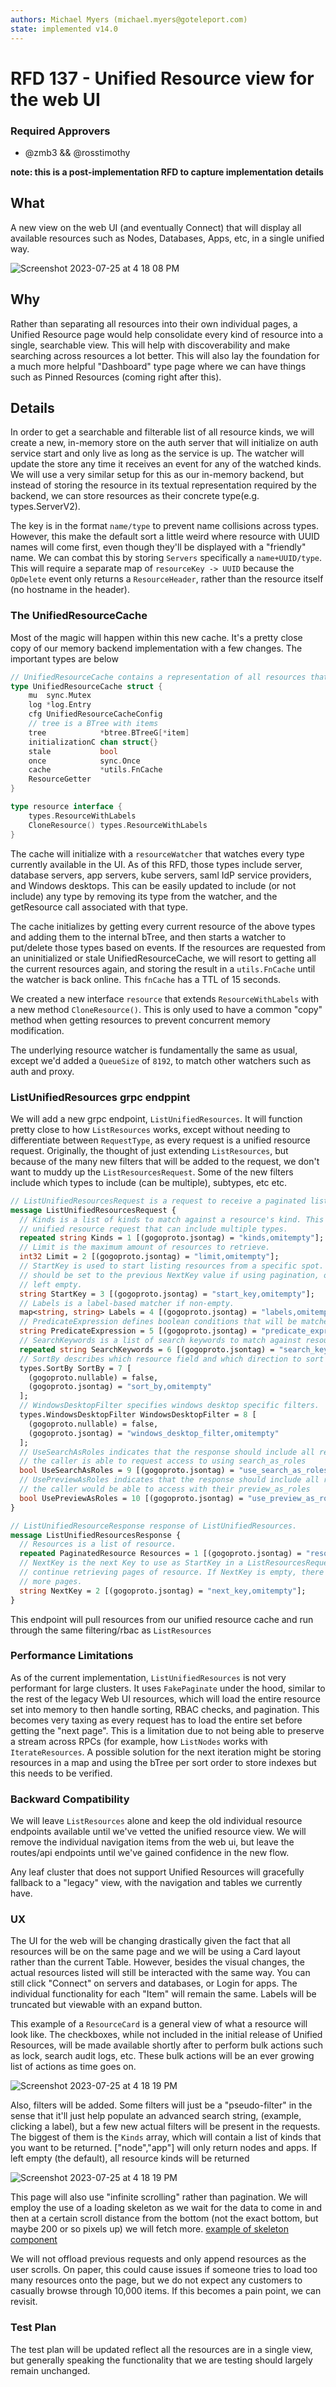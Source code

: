 ```yaml
---
authors: Michael Myers (michael.myers@goteleport.com)
state: implemented v14.0
---
```


# RFD 137 - Unified Resource view for the web UI
### Required Approvers
* @zmb3 && @rosstimothy

**note: this is a post-implementation RFD to capture implementation details**

## What

A new view on the web UI (and eventually Connect) that will display all available resources such as Nodes, Databases, Apps, etc, in a single unified way.

![Screenshot 2023-07-25 at 4 18 08 PM](https://github.com/gravitational/teleport/assets/5201977/6953289d-ec3e-4eae-bdb9-10f3cfebfd7f)

## Why

Rather than separating all resources into their own individual pages, a Unified Resource page would help consolidate every kind of resource into a single, searchable view. This will help with discoverability and make searching across resources a lot better. This will also lay the foundation for a much more helpful "Dashboard" type page where we can have things such as Pinned Resources (coming right after this).

## Details

In order to get a searchable and filterable list of all resource kinds, we will create a new, in-memory store on the auth server
that will initialize on auth service start and only live as long as the service is up. The watcher will update the store any time 
it receives an event for any of the watched kinds. We will use a very similar setup for this as our in-memory backend, 
but instead of storing the resource in its textual representation required by the backend, we can store resources as 
their concrete type(e.g. types.ServerV2).

The key is in the format `name/type` to prevent name collisions across types. However, this make the default sort a
little weird where resource with UUID names will come first, even though they'll be displayed with a "friendly" name. We
can combat this by storing `Servers` specifically a `name+UUID/type`. This will require a separate map of `resourceKey -> UUID`
because the `OpDelete` event only returns a `ResourceHeader`, rather than the resource itself (no hostname in the header).

### The UnifiedResourceCache
Most of the magic will happen within this new cache. It's a pretty close copy of our memory backend implementation with a few changes. The important types are below

```go
// UnifiedResourceCache contains a representation of all resources that are displayable in the UI
type UnifiedResourceCache struct {
	mu  sync.Mutex
	log *log.Entry
	cfg UnifiedResourceCacheConfig
	// tree is a BTree with items
	tree            *btree.BTreeG[*item]
	initializationC chan struct{}
	stale           bool
	once            sync.Once
	cache           *utils.FnCache
	ResourceGetter
}

type resource interface {
	types.ResourceWithLabels
	CloneResource() types.ResourceWithLabels
}

```

The cache will initialize with a `resourceWatcher` that watches every type currently available in the UI. As of this RFD,
those types include server, database servers, app servers, kube servers, saml IdP service providers, and Windows desktops. 
This can be easily updated to include (or not include) any type by removing its type from the watcher, and the 
getResource call associated with that type. 

The cache initializes by getting every current resource of the above types and adding them to the internal bTree, and then starts a watcher to put/delete those types based on events. If the resources are requested from an uninitialized or stale UnifiedResourceCache, we will resort to getting all the current resources again, and storing the result in a `utils.FnCache` until the watcher is back online. This `fnCache` has a TTL of 15 seconds.

We created a new interface `resource` that extends `ResourceWithLabels` with a new method `CloneResource()`. This is only used to have a common "copy" method when getting resources to prevent concurrent memory modification. 

The underlying resource watcher is fundamentally the same as usual, except we'd added a `QueueSize` of `8192`, to match other watchers such as auth and proxy.

### ListUnifiedResources grpc endppint
We will add a new grpc endpoint, `ListUnifiedResources`. It will function pretty close to how `ListResources` works, except without needing to differentiate between `RequestType`, as every request is a unified resource request. Originally, the thought of just extending `ListResources`, but because of the many new filters that will be added to the request, we don't want to muddy up the `ListResourcesRequest`. Some of the new filters include which types to include (can be multiple), subtypes, etc etc. 

```protobuf
// ListUnifiedResourcesRequest is a request to receive a paginated list of unified resources
message ListUnifiedResourcesRequest {
  // Kinds is a list of kinds to match against a resource's kind. This can be used in a
  // unified resource request that can include multiple types.
  repeated string Kinds = 1 [(gogoproto.jsontag) = "kinds,omitempty"];
  // Limit is the maximum amount of resources to retrieve.
  int32 Limit = 2 [(gogoproto.jsontag) = "limit,omitempty"];
  // StartKey is used to start listing resources from a specific spot. It
  // should be set to the previous NextKey value if using pagination, or
  // left empty.
  string StartKey = 3 [(gogoproto.jsontag) = "start_key,omitempty"];
  // Labels is a label-based matcher if non-empty.
  map<string, string> Labels = 4 [(gogoproto.jsontag) = "labels,omitempty"];
  // PredicateExpression defines boolean conditions that will be matched against the resource.
  string PredicateExpression = 5 [(gogoproto.jsontag) = "predicate_expression,omitempty"];
  // SearchKeywords is a list of search keywords to match against resource field values.
  repeated string SearchKeywords = 6 [(gogoproto.jsontag) = "search_keywords,omitempty"];
  // SortBy describes which resource field and which direction to sort by.
  types.SortBy SortBy = 7 [
    (gogoproto.nullable) = false,
    (gogoproto.jsontag) = "sort_by,omitempty"
  ];
  // WindowsDesktopFilter specifies windows desktop specific filters.
  types.WindowsDesktopFilter WindowsDesktopFilter = 8 [
    (gogoproto.nullable) = false,
    (gogoproto.jsontag) = "windows_desktop_filter,omitempty"
  ];
  // UseSearchAsRoles indicates that the response should include all resources
  // the caller is able to request access to using search_as_roles
  bool UseSearchAsRoles = 9 [(gogoproto.jsontag) = "use_search_as_roles,omitempty"];
  // UsePreviewAsRoles indicates that the response should include all resources
  // the caller would be able to access with their preview_as_roles
  bool UsePreviewAsRoles = 10 [(gogoproto.jsontag) = "use_preview_as_roles,omitempty"];
}

// ListUnifiedResourceResponse response of ListUnifiedResources.
message ListUnifiedResourcesResponse {
  // Resources is a list of resource.
  repeated PaginatedResource Resources = 1 [(gogoproto.jsontag) = "resources,omitempty"];
  // NextKey is the next Key to use as StartKey in a ListResourcesRequest to
  // continue retrieving pages of resource. If NextKey is empty, there are no
  // more pages.
  string NextKey = 2 [(gogoproto.jsontag) = "next_key,omitempty"];
}
```

This endpoint will pull resources from our unified resource cache and run through the same filtering/rbac as `ListResources`

### Performance Limitations
As of the current implementation, `ListUnifiedResources` is not very performant for large clusters. It uses `FakePaginate` under the hood, similar to the rest of the legacy Web UI resources, which will load the entire resource set into memory to then handle sorting, RBAC checks, and pagination. This becomes very taxing as every request has to load the entire set before getting the "next page". This is a limitation due to not being able to preserve a stream across RPCs (for example, how `ListNodes` works with `IterateResources`.  A possible solution for the next iteration might be storing resources in a map and using the bTree per sort order to store indexes but this needs to be verified. 

### Backward Compatibility

We will leave `ListResources` alone and keep the old individual resource endpoints available until we've vetted the unified resource view. We will remove the individual navigation items from the web ui, but leave the routes/api endpoints until we've gained confidence in the new flow. 

Any leaf cluster that does not support Unified Resources will gracefully fallback to a "legacy" view, with the navigation and tables we currently have.

### UX
The UI for the web will be changing drastically given the fact that all resources will be on the same page and we will be using a Card layout rather than the current Table. However, besides the visual changes, the actual resources listed will still be interacted with the same way. You can still click "Connect" on servers and databases, or Login for apps. The individual functionality for each "Item" will remain the same. Labels will be truncated but viewable with an expand button.

This example of a `ResourceCard` is a general view of what a resource will look like. The checkboxes, while not included in the initial release of Unified Resources, will be made available shortly after to perform bulk actions such as lock, search audit logs, etc. These bulk actions will be an ever growing list of actions as time goes on.

![Screenshot 2023-07-25 at 4 18 19 PM](https://user-images.githubusercontent.com/43280172/256302298-2d853296-faff-4e58-8a6b-102f8c42ff01.png)



Also, filters will be added. Some filters will just be a "pseudo-filter" in the sense that it'll just help populate an advanced search string, (example, clicking a label), but a few new actual filters will be present in the requests. The biggest of them is the `Kinds` array, which will contain a list of kinds that you want to be returned. ["node","app"] will only return nodes and apps. If left empty (the default), all resource kinds will be returned

![Screenshot 2023-07-25 at 4 18 19 PM](https://github.com/gravitational/teleport/assets/5201977/0a58e6bc-b94f-44aa-9a63-56d4991a395c)


This page will also use "infinite scrolling" rather than pagination. We will employ the use of a loading skeleton as we wait for the data to come in and then at a certain scroll distance from the bottom (not the exact bottom, but maybe 200 or so pixels up) we will fetch more. [example of skeleton component](https://codepen.io/JCLee/pen/dyPejGV)

We will not offload previous requests and only append resources as the user scrolls. On paper, this could cause issues if someone tries to load too many resources onto the page, but we do not expect any customers to casually browse through 10,000 items. If this becomes a pain point, we can revisit. 

### Test Plan

The test plan will be updated reflect all the resources are in a single view, but generally speaking the functionality that we are testing should largely remain unchanged.
